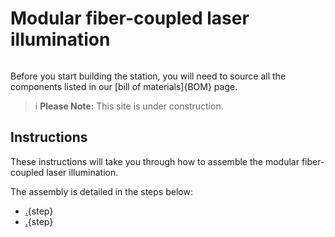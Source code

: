# Modular fiber-coupled laser illumination

![]()

Before you start building the station, you will need to source all the components listed in our [bill of materials]{BOM} page.

>i **Please Note:** This site is under construction.

## Instructions

These instructions will take you through how to assemble the modular fiber-coupled laser illumination.

The assembly is detailed in the steps below:

* [.](printing.md){step}
* [.](laser-cutting.md){step}